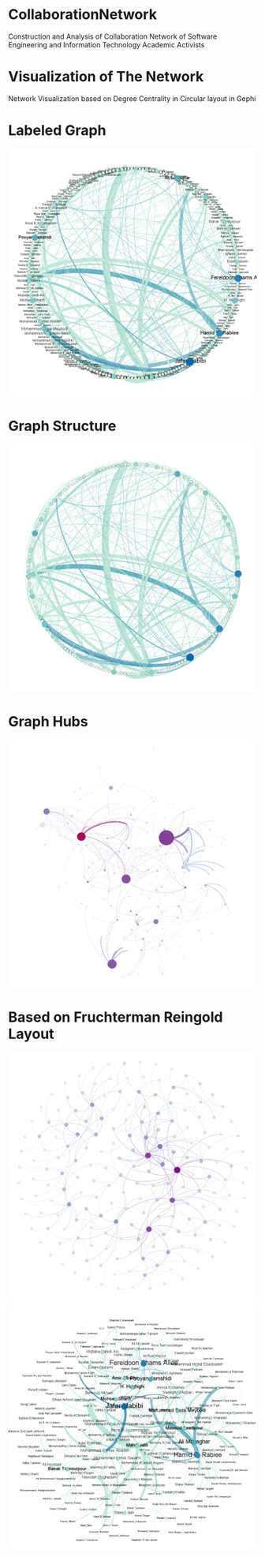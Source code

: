 # CollaborationNetwork
Construction and Analysis of Collaboration Network of Software Engineering and Information Technology Academic Activists

# Visualization of The Network
 Network Visualization based on Degree Centrality in Circular layout in Gephi
 # Labeled Graph
 ![Labeled Graph](https://github.com/MohammadHeydari/CollaborationNetwork/blob/master/Labeled%20Graph.png)
 # Graph Structure 
 ![](https://github.com/MohammadHeydari/CollaborationNetwork/blob/master/Graph.png)
 # Graph Hubs 
 ![Hubs](https://github.com/MohammadHeydari/CollaborationNetwork/blob/master/Graph%20Hubs.png)
 # Based on Fruchterman Reingold Layout
 ![](https://github.com/MohammadHeydari/CollaborationNetwork/blob/master/Graph%20Visualization.png)
 ![](https://github.com/MohammadHeydari/CollaborationNetwork/blob/master/Untitled.png)
 
